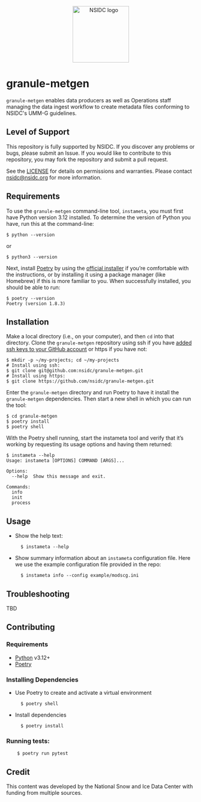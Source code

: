 <p align="center">
  <img alt="NSIDC logo" src="https://nsidc.org/themes/custom/nsidc/logo.svg" width="150" />
</p>

# granule-metgen

`granule-metgen` enables data producers as well as Operations staff managing the data ingest workflow to create metadata
files conforming to NSIDC's UMM-G guidelines.

## Level of Support

This repository is fully supported by NSIDC. If you discover any problems or bugs,
please submit an Issue. If you would like to contribute to this repository, you may fork
the repository and submit a pull request.

See the [LICENSE](LICENSE) for details on permissions and warranties. Please contact
nsidc@nsidc.org for more information.

## Requirements

To use the `granule-metgen` command-line tool, `instameta`, you must first have Python version 3.12 installed. To determine the version of Python you have, run this at the command-line:

    $ python --version

or

    $ python3 --version

Next, install [Poetry](https://python-poetry.org/) by using the [official installer](https://python-poetry.org/docs/#installing-with-the-official-installer) if you’re comfortable with the instructions, or by installing it using a package manager (like Homebrew) if this is more familiar to you. When successfully installed, you should be able to run:

    $ poetry --version
    Poetry (version 1.8.3)

## Installation

Make a local directory (i.e., on your computer), and then `cd` into that directory. Clone the `granule-metgen` repository using ssh if you have [added ssh keys to your GitHub account](https://docs.github.com/en/authentication/connecting-to-github-with-ssh/adding-a-new-ssh-key-to-your-github-account) or https if you have not:

    $ mkdir -p ~/my-projects; cd ~/my-projects
    # Install using ssh:
    $ git clone git@github.com:nsidc/granule-metgen.git
    # Install using https:
    $ git clone https://github.com/nsidc/granule-metgen.git

Enter the `granule-metgen` directory and run Poetry to have it install the `granule-metgen` dependencies. Then start a new shell in which you can run the tool:

    $ cd granule-metgen
    $ poetry install
    $ poetry shell

With the Poetry shell running, start the instameta tool and verify that it’s working by requesting its usage options and having them returned:

    $ instameta --help
    Usage: instameta [OPTIONS] COMMAND [ARGS]...

    Options:
      --help  Show this message and exit.

    Commands:
      info
      init
      process

## Usage

* Show the help text:

        $ instameta --help

* Show summary information about an `instameta` configuration file. Here we use the example configuration file provided in the repo:

        $ instameta info --config example/modscg.ini

## Troubleshooting

TBD

## Contributing

### Requirements

* [Python](https://www.python.org/) v3.12+
* [Poetry](https://python-poetry.org/docs/#installing-with-the-official-installer)

### Installing Dependencies

* Use Poetry to create and activate a virtual environment

        $ poetry shell

* Install dependencies

        $ poetry install

### Running tests:

        $ poetry run pytest

## Credit

This content was developed by the National Snow and Ice Data Center with funding from
multiple sources.
